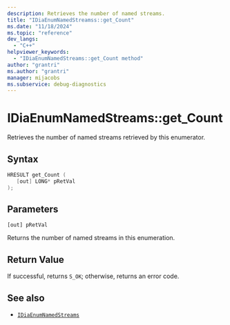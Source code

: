 ```yaml
---
description: Retrieves the number of named streams.
title: "IDiaEnumNamedStreamss::get_Count"
ms.date: "11/18/2024"
ms.topic: "reference"
dev_langs:
  - "C++"
helpviewer_keywords:
  - "IDiaEnumNamedStreams::get_Count method"
author: "grantri"
ms.author: "grantri"
manager: mijacobs
ms.subservice: debug-diagnostics
---
```


# IDiaEnumNamedStreams::get_Count

Retrieves the number of named streams retrieved by this enumerator.

## Syntax

```c++
HRESULT get_Count ( 
   [out] LONG* pRetVal
);
```

## Parameters

`[out] pRetVal`

Returns the number of named streams in this enumeration.

## Return Value

If successful, returns `S_OK`; otherwise, returns an error code.

## See also

- [`IDiaEnumNamedStreams`](../../debugger/debug-interface-access/idiaenumnamedstreams.md)

